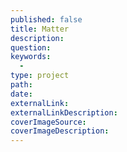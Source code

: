 ```yaml
---
published: false
title: Matter
description: 
question:
keywords:
  -
type: project
path:
date:
externalLink:
externalLinkDescription:
coverImageSource:
coverImageDescription:
---
```

